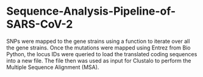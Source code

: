 # Sequence-Analysis-Pipeline-of-SARS-CoV-2

SNPs were mapped to the gene strains using a function to iterate over all the gene strains. Once the mutations were mapped using Entrez from Bio Python, the locus IDs were queried to load the translated coding sequences into a new file. The file then was used as input for Clustalo to perform the Multiple Sequence Alignment (MSA).

